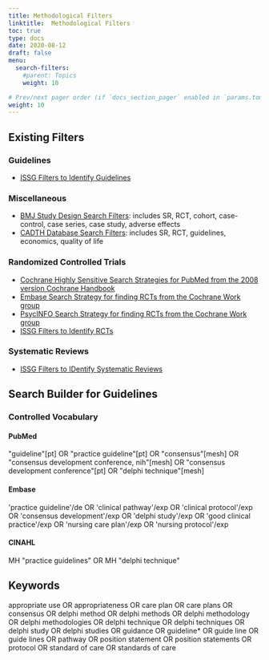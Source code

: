 ```yaml
---
title: Methodological Filters
linktitle:  Methodological Filters
toc: true
type: docs
date: 2020-08-12
draft: false
menu:
  search-filters:
    #parent: Topics
    weight: 10

# Prev/next pager order (if `docs_section_pager` enabled in `params.toml`)
weight: 10
---
```



## Existing Filters



### Guidelines

* [ISSG Filters to Identify Guidelines](https://sites.google.com/a/york.ac.uk/issg-search-filters-resource/filters-to-identify-guidelines)

### Miscellaneous

* [BMJ Study Design Search Filters](https://bestpractice.bmj.com/info/us/toolkit/learn-ebm/study-design-search-filters/): includes SR, RCT, cohort, case-control, case series, case study, adverse effects
* [CADTH Database Search Filters](https://www.cadth.ca/resources/finding-evidence/strings-attached-cadths-database-search-filters): includes SR, RCT, guidelines, economics, quality of life

### Randomized Controlled Trials

* [Cochrane Highly Sensitive Search Strategies for PubMed from the 2008 version Cochrane Handbook](https://handbook-5-1.cochrane.org/chapter_6/6_4_11_1_the_cochrane_highly_sensitive_search_strategies_for.htm)
* [Embase Search Strategy for finding RCTs from the Cochrane Work group](https://work.cochrane.org/embase)
* [PsycINFO Search Strategy for finding RCTs from the Cochrane Work group](https://browse.welch.jhmi.edu/search-filters/%3Cli%3E%3Ca%20href=)
* [ISSG Filters to Identify RCTs](https://sites.google.com/a/york.ac.uk/issg-search-filters-resource/filters-to-identify-randomized-controlled-trials-and)

### Systematic Reviews

* [ISSG Filters to IDentify Systematic Reviews](https://sites.google.com/a/york.ac.uk/issg-search-filters-resource/filters-to-identify-systematic-reviews)

## Search Builder for Guidelines

### Controlled Vocabulary

#### PubMed

"guideline"[pt] OR "practice guideline"[pt] OR "consensus"[mesh] OR "consensus development conference, nih"[mesh] OR "consensus development conference"[pt] OR "delphi technique"[mesh]

#### Embase 

'practice guideline'/de OR 'clinical pathway'/exp OR 'clinical protocol'/exp OR 'consensus development'/exp OR 'delphi study'/exp OR 'good clinical practice'/exp OR 'nursing care plan'/exp OR 'nursing protocol'/exp

#### CINAHL

MH "practice guidelines" OR MH "delphi technique"

## Keywords

appropriate use OR appropriateness OR care plan OR care plans OR consensus OR delphi method OR delphi methods OR delphi methodology OR delphi methodologies OR delphi technique OR delphi techniques OR delphi study OR delphi studies OR guidance OR guideline* OR guide line OR guide lines OR pathway OR position statement OR position statements OR protocol OR standard of care OR standards of care




